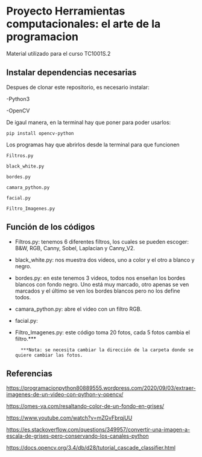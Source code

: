# Proyecto Herramientas computacionales: el arte de la programacion

Material utilizado para el curso TC1001S.2


## Instalar dependencias necesarias

Despues de clonar este repositorio, es necesario instalar:

-Python3

-OpenCV

De igaul manera, en la terminal hay que poner para poder usarlos:

```pip install opencv-python```

Los programas hay que abrirlos desde la terminal para que funcionen

```Filtros.py```

```black_white.py```

```bordes.py```

```camara_python.py```

```facial.py```

```Filtro_Imagenes.py```

## Función de los códigos
* Filtros.py: tenemos 6 diferentes filtros, los cuales se pueden escoger: B&W, RGB, Canny, Sobel, Laplacian y Canny_V2.

* black_white.py: nos muestra dos videos, uno a color y el otro a blanco y negro.

* bordes.py: en este tenemos 3 videos, todos nos enseñan los bordes blancos con fondo negro. Uno está muy marcado, otro apenas se ven marcados y el último se ven los bordes blancos pero no los define todos.

* camara_python.py: abre el video con un filtro RGB.

* facial.py:


* Filtro_Imagenes.py: este código toma 20 fotos, cada 5 fotos cambia el filtro.*** 

        ***Nota: se necesita cambiar la dirección de la carpeta donde se quiere cambiar las fotos.

## Referencias
https://programacionpython80889555.wordpress.com/2020/09/03/extraer-imagenes-de-un-video-con-python-y-opencv/

https://omes-va.com/resaltando-color-de-un-fondo-en-grises/

https://www.youtube.com/watch?v=mZGvFbrqjUU

https://es.stackoverflow.com/questions/349957/convertir-una-imagen-a-escala-de-grises-pero-conservando-los-canales-python

https://docs.opencv.org/3.4/db/d28/tutorial_cascade_classifier.html

